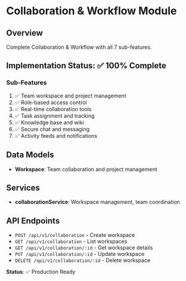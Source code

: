 # Collaboration & Workflow Module

## Overview
Complete Collaboration & Workflow with all 7 sub-features.

## Implementation Status: ✅ 100% Complete

### Sub-Features
1. ✅ Team workspace and project management
2. ✅ Role-based access control
3. ✅ Real-time collaboration tools
4. ✅ Task assignment and tracking
5. ✅ Knowledge base and wiki
6. ✅ Secure chat and messaging
7. ✅ Activity feeds and notifications

## Data Models
- **Workspace**: Team collaboration and project management

## Services
- **collaborationService**: Workspace management, team coordination

## API Endpoints
- `POST /api/v1/collaboration` - Create workspace
- `GET /api/v1/collaboration` - List workspaces
- `GET /api/v1/collaboration/:id` - Get workspace details
- `PUT /api/v1/collaboration/:id` - Update workspace
- `DELETE /api/v1/collaboration/:id` - Delete workspace

**Status**: ✅ Production Ready
